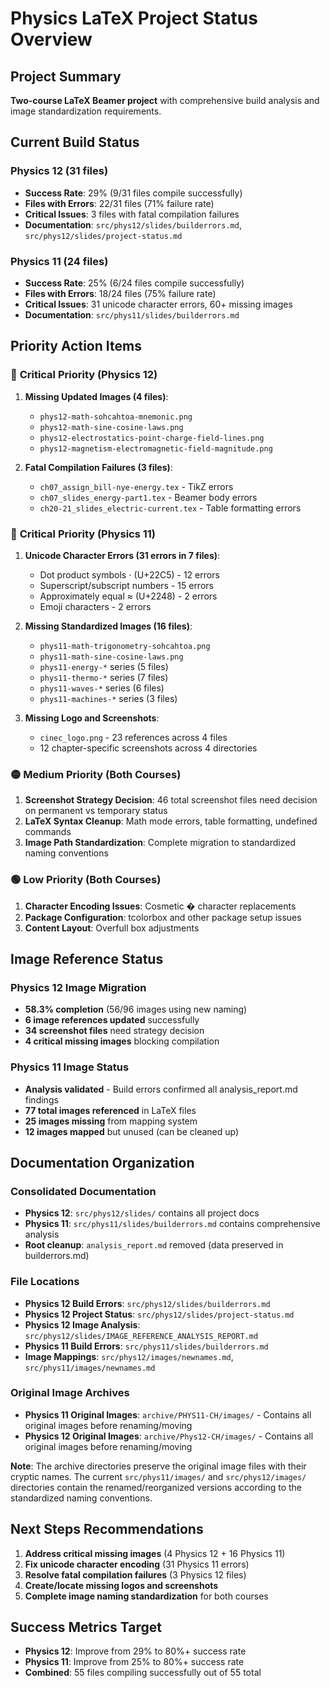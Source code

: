 # Physics LaTeX Project Status Overview

## Project Summary
**Two-course LaTeX Beamer project** with comprehensive build analysis and image standardization requirements.

## Current Build Status

### Physics 12 (31 files)
- **Success Rate**: 29% (9/31 files compile successfully)
- **Files with Errors**: 22/31 files (71% failure rate)
- **Critical Issues**: 3 files with fatal compilation failures
- **Documentation**: `src/phys12/slides/builderrors.md`, `src/phys12/slides/project-status.md`

### Physics 11 (24 files)
- **Success Rate**: 25% (6/24 files compile successfully)  
- **Files with Errors**: 18/24 files (75% failure rate)
- **Critical Issues**: 31 unicode character errors, 60+ missing images
- **Documentation**: `src/phys11/slides/builderrors.md`

## Priority Action Items

### 🔴 **Critical Priority (Physics 12)**
1. **Missing Updated Images (4 files)**:
   - `phys12-math-sohcahtoa-mnemonic.png`
   - `phys12-math-sine-cosine-laws.png`
   - `phys12-electrostatics-point-charge-field-lines.png`
   - `phys12-magnetism-electromagnetic-field-magnitude.png`

2. **Fatal Compilation Failures (3 files)**:
   - `ch07_assign_bill-nye-energy.tex` - TikZ errors
   - `ch07_slides_energy-part1.tex` - Beamer body errors
   - `ch20-21_slides_electric-current.tex` - Table formatting errors

### 🔴 **Critical Priority (Physics 11)**
1. **Unicode Character Errors (31 errors in 7 files)**:
   - Dot product symbols ⋅ (U+22C5) - 12 errors
   - Superscript/subscript numbers - 15 errors
   - Approximately equal ≈ (U+2248) - 2 errors
   - Emoji characters - 2 errors

2. **Missing Standardized Images (16 files)**:
   - `phys11-math-trigonometry-sohcahtoa.png`
   - `phys11-math-sine-cosine-laws.png`
   - `phys11-energy-*` series (5 files)
   - `phys11-thermo-*` series (7 files)
   - `phys11-waves-*` series (6 files)
   - `phys11-machines-*` series (3 files)

3. **Missing Logo and Screenshots**:
   - `cinec_logo.png` - 23 references across 4 files
   - 12 chapter-specific screenshots across 4 directories

### 🟡 **Medium Priority (Both Courses)**
1. **Screenshot Strategy Decision**: 46 total screenshot files need decision on permanent vs temporary status
2. **LaTeX Syntax Cleanup**: Math mode errors, table formatting, undefined commands
3. **Image Path Standardization**: Complete migration to standardized naming conventions

### 🟢 **Low Priority (Both Courses)**
1. **Character Encoding Issues**: Cosmetic � character replacements
2. **Package Configuration**: tcolorbox and other package setup issues
3. **Content Layout**: Overfull box adjustments

## Image Reference Status

### Physics 12 Image Migration
- **58.3% completion** (56/96 images using new naming)
- **6 image references updated** successfully
- **34 screenshot files** need strategy decision
- **4 critical missing images** blocking compilation

### Physics 11 Image Status
- **Analysis validated** - Build errors confirmed all analysis_report.md findings
- **77 total images referenced** in LaTeX files
- **25 images missing** from mapping system
- **12 images mapped** but unused (can be cleaned up)

## Documentation Organization

### Consolidated Documentation
- **Physics 12**: `src/phys12/slides/` contains all project docs
- **Physics 11**: `src/phys11/slides/builderrors.md` contains comprehensive analysis
- **Root cleanup**: `analysis_report.md` removed (data preserved in builderrors.md)

### File Locations
- **Physics 12 Build Errors**: `src/phys12/slides/builderrors.md`
- **Physics 12 Project Status**: `src/phys12/slides/project-status.md`
- **Physics 12 Image Analysis**: `src/phys12/slides/IMAGE_REFERENCE_ANALYSIS_REPORT.md`
- **Physics 11 Build Errors**: `src/phys11/slides/builderrors.md`
- **Image Mappings**: `src/phys12/images/newnames.md`, `src/phys11/images/newnames.md`

### Original Image Archives
- **Physics 11 Original Images**: `archive/PHYS11-CH/images/` - Contains all original images before renaming/moving
- **Physics 12 Original Images**: `archive/Phys12-CH/images/` - Contains all original images before renaming/moving

**Note**: The archive directories preserve the original image files with their cryptic names. The current `src/phys11/images/` and `src/phys12/images/` directories contain the renamed/reorganized versions according to the standardized naming conventions.

## Next Steps Recommendations

1. **Address critical missing images** (4 Physics 12 + 16 Physics 11)
2. **Fix unicode character encoding** (31 Physics 11 errors)
3. **Resolve fatal compilation failures** (3 Physics 12 files)
4. **Create/locate missing logos and screenshots**
5. **Complete image naming standardization** for both courses

## Success Metrics Target
- **Physics 12**: Improve from 29% to 80%+ success rate
- **Physics 11**: Improve from 25% to 80%+ success rate
- **Combined**: 55 files compiling successfully out of 55 total